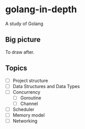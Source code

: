 # golang-in-depth
A study of Golang

## Big picture
To draw after.

## Topics
- [ ] Project structure
- [ ] Data Structures and Data Types
- [ ] Concurrency
  - [ ] Goroutine
  - [ ] Channel
- [ ] Scheduler
- [ ] Memory model
- [ ] Networking
